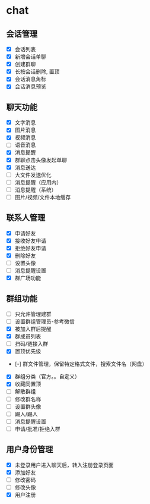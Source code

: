 # chat

## 会话管理
- [x] 会话列表
- [x] 新增会话单聊
- [x] 创建群聊
- [x] 长按会话删除, 置顶
- [x] 会话消息角标
- [x] 会话消息预览

## 聊天功能
- [x] 文字消息
- [x] 图片消息
- [x] 视频消息
- [ ] 语音消息
- [x] 消息提醒
- [x] 群聊点击头像发起单聊
- [x] 消息送达
- [ ] 大文件发送优化
- [ ] 消息提醒（应用内）
- [ ] 消息提醒（系统）
- [ ] 图片/视频/文件本地缓存

## 联系人管理
- [x] 申请好友
- [x] 接收好友申请
- [x] 拒绝好友申请
- [x] 删除好友
- [ ] 设置头像
- [ ] 消息提醒设置
- [x] 群广场功能

## 群组功能
- [ ] 只允许管理建群
- [ ] 设置群组管理员-参考微信
- [x] 被加入群后提醒
- [x] 群成员列表
- [ ] 扫码/链接入群
- [x] 置顶优先级 
- [-] 群文件管理，保留特定格式文件，搜索文件名（网盘）
- [x] 群组分类（官方。。自定义）
- [x] 收藏同置顶
- [ ] 解散群组
- [ ] 修改群名称
- [ ] 设置群头像
- [ ] 踢人/踢人
- [ ] 消息提醒设置
- [ ] 申请/批准/拒绝入群

## 用户身份管理
- [x] 未登录用户进入聊天后，转入注册登录页面
- [x] 添加好友
- [ ] 修改密码
- [ ] 修改头像
- [x] 用户注册